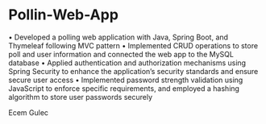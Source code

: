 # Pollin-Web-App

• Developed a polling web application with Java, Spring Boot, and Thymeleaf following MVC pattern
• Implemented CRUD operations to store poll and user information and connected the web app to the MySQL database
• Applied authentication and authorization mechanisms using Spring Security to enhance the application’s security
standards and ensure secure user access
• Implemented password strength validation using JavaScript to enforce specific requirements, and employed a hashing
algorithm to store user passwords securely

Ecem Gulec
